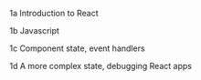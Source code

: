 
1a Introduction to React

1b Javascript

1c Component state, event handlers

1d A more complex state, debugging React apps
